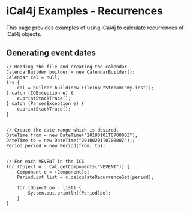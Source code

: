 # iCal4j Examples - Recurrences

This page provides examples of using iCal4j to calculate recurrences of iCal4j objects.

## Generating event dates

    // Reading the file and creating the calendar
    CalendarBuilder builder = new CalendarBuilder();
    Calendar cal = null;
    try {
        cal = builder.build(new FileInputStream("my.ics"));
    } catch (IOException e) {
        e.printStackTrace();
    } catch (ParserException e) {
        e.printStackTrace();
    }


    // Create the date range which is desired.
    DateTime from = new DateTime("20100101T070000Z");
    DateTime to = new DateTime("20100201T070000Z");;
    Period period = new Period(from, to);


    // For each VEVENT in the ICS
    for (Object o : cal.getComponents("VEVENT")) {
        Component c = (Component)o;
        PeriodList list = c.calculateRecurrenceSet(period);

        for (Object po : list) {
            System.out.println((Period)po);
        }
    }
